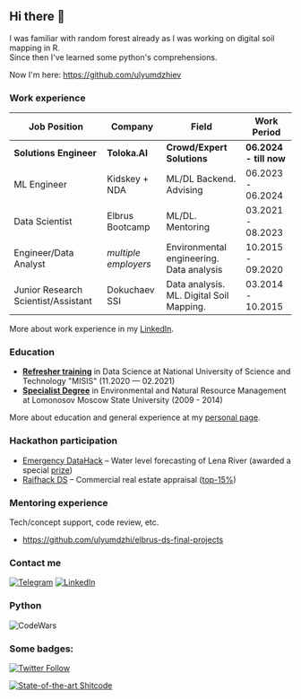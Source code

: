 ## Hi there 👋

I was familiar with random forest already as I was working on digital soil mapping in R.<br> 
Since then I've learned some python's comprehensions.

Now I'm here: https://github.com/ulyumdzhiev



### Work experience 
| Job Position                 | Company              | Field                                     | Work Period            |
| -----------------------------| ---------------------| ------------------------------------------| -----------------------|
| **Solutions Engineer**       | **Toloka.AI**        | **Crowd/Expert Solutions**                | **06.2024 - till now** |
| ML Engineer                  | Kidskey + NDA        | ML/DL Backend. Advising                   | 06.2023 - 06.2024      |
| Data Scientist               | Elbrus Bootcamp      | ML/DL. Mentoring                          | 03.2021 - 08.2023      |
| Engineer/Data Analyst        | *multiple employers* | Environmental engineering. Data analysis  | 10.2015 - 09.2020      |
| Junior Research Scientist/Assistant| Dokuchaev SSI  | Data analysis. ML. Digital Soil Mapping.  | 03.2014 - 10.2015      |

More about work experience in my [LinkedIn](https://www.linkedin.com/in/ulyumdzhi/).<br>

### Education 
- [**Refresher training**](img/refresher_training_ds.jpeg) in Data Science at National University of Science and Technology "MISIS" (11.2020 — 02.2021)
- [**Specialist Degree**](img/diploma_pages/diploma_page_3.jpg/) in Environmental and Natural Resource Management at Lomonosov Moscow State University (2009 - 2014)

More about education and general experience at my [personal page](https://ulyumdzhi.site).<br>

### Hackathon participation 
- [Emergency DataHack](https://github.com/ulyumdzhi/Emergency) – Water level forecasting of Lena River (awarded a special [prize](img/datahack.png))
- [Raifhack DS](https://github.com/ulyumdzhi/Raifhack) – Commercial real estate appraisal ([top-15%](img/raifhack.png))

### Mentoring experience
Tech/concept support, code review, etc.
- https://github.com/ulyumdzhi/elbrus-ds-final-projects


### Contact me 
[![Telegram](https://img.shields.io/badge/Telegram-2CA5E0?style=for-the-badge&logo=telegram&logoColor=white)](https://t.me/ulyumdzhi)
[![LinkedIn](https://img.shields.io/badge/linkedin-%230077B5.svg?style=for-the-badge&logo=linkedin&logoColor=white)](https://www.linkedin.com/in/ulyumdzhi/)

### Python 
![CodeWars](https://www.codewars.com/users/ulyumdzhi/badges/large)

### Some badges:

[![Twitter Follow](https://img.shields.io/twitter/follow/uliumdzhi)](https://twitter.com/uliumdzhi)

[![State-of-the-art Shitcode](https://img.shields.io/static/v1?label=State-of-the-art&message=Shitcode&color=7B5804)](https://youtu.be/dQw4w9WgXcQ)

